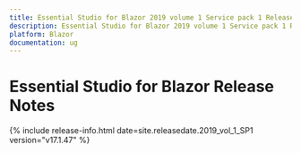 ```yaml
---
title: Essential Studio for Blazor 2019 volume 1 Service pack 1 Release Notes  
description: Essential Studio for Blazor 2019 volume 1 Service pack 1 Release Notes  
platform: Blazor
documentation: ug
---
```


# Essential Studio for Blazor  Release Notes  

{% include release-info.html date=site.releasedate.2019_vol_1_SP1  version="v17.1.47" %} 


